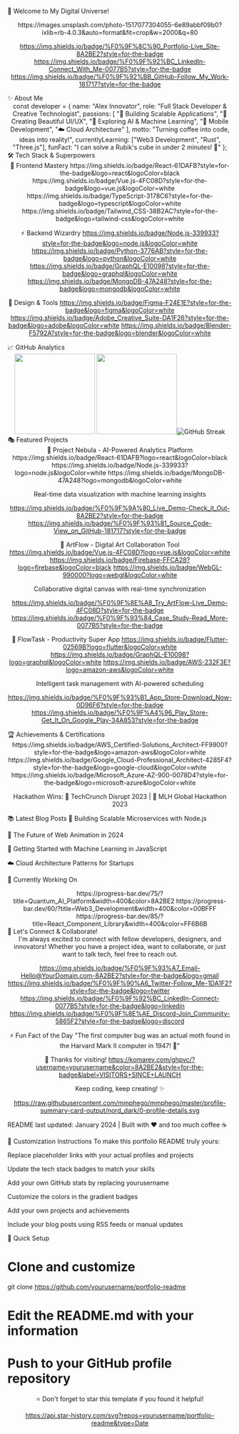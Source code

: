 🚀 Welcome to My Digital Universe!
<div align="center">
https://images.unsplash.com/photo-1517077304055-6e89abbf09b0?ixlib=rb-4.0.3&auto=format&fit=crop&w=2000&q=80

https://img.shields.io/badge/%F0%9F%8C%90_Portfolio-Live_Site-8A2BE2?style=for-the-badge
https://img.shields.io/badge/%F0%9F%92%BC_LinkedIn-Connect_With_Me-0077B5?style=for-the-badge
https://img.shields.io/badge/%F0%9F%92%BB_GitHub-Follow_My_Work-181717?style=for-the-badge

</div>
✨ About Me
<div align="center">
const developer = {
  name: "Alex Innovator",
  role: "Full Stack Developer & Creative Technologist",
  passions: [
    "🚀 Building Scalable Applications",
    "🎨 Creating Beautiful UI/UX",
    "🤖 Exploring AI & Machine Learning",
    "📱 Mobile Development",
    "☁️ Cloud Architecture"
  ],
  motto: "Turning coffee into code, ideas into reality!",
  currentlyLearning: ["Web3 Development", "Rust", "Three.js"],
  funFact: "I can solve a Rubik's cube in under 2 minutes! 🎯"
};
</div>
🛠️ Tech Stack & Superpowers
<div align="center">
🎯 Frontend Mastery
https://img.shields.io/badge/React-61DAFB?style=for-the-badge&logo=react&logoColor=black
https://img.shields.io/badge/Vue.js-4FC08D?style=for-the-badge&logo=vue.js&logoColor=white
https://img.shields.io/badge/TypeScript-3178C6?style=for-the-badge&logo=typescript&logoColor=white
https://img.shields.io/badge/Tailwind_CSS-38B2AC?style=for-the-badge&logo=tailwind-css&logoColor=white

⚡ Backend Wizardry
https://img.shields.io/badge/Node.js-339933?style=for-the-badge&logo=node.js&logoColor=white
https://img.shields.io/badge/Python-3776AB?style=for-the-badge&logo=python&logoColor=white
https://img.shields.io/badge/GraphQL-E10098?style=for-the-badge&logo=graphql&logoColor=white
https://img.shields.io/badge/MongoDB-47A248?style=for-the-badge&logo=mongodb&logoColor=white

🎨 Design & Tools
https://img.shields.io/badge/Figma-F24E1E?style=for-the-badge&logo=figma&logoColor=white
https://img.shields.io/badge/Adobe_Creative_Suite-DA1F26?style=for-the-badge&logo=adobe&logoColor=white
https://img.shields.io/badge/Blender-F5792A?style=for-the-badge&logo=blender&logoColor=white

</div>
📈 GitHub Analytics
<div align="center"><!-- GitHub Stats Cards --><img height="180em" src="https://github-readme-stats.vercel.app/api?username=yourusername&show_icons=true&theme=radical&include_all_commits=true&count_private=true&bg_color=30,8A2BE2,00BFFF&title_color=fff&text_color=fff&icon_color=fff"/> <img height="180em" src="https://github-readme-stats.vercel.app/api/top-langs/?username=yourusername&layout=compact&theme=radical&bg_color=30,00BFFF,8A2BE2&title_color=fff&text_color=fff"/><!-- GitHub Streak --><img src="https://github-readme-streak-stats.herokuapp.com/?user=yourusername&theme=radical&background=linear-gradient(45deg,#8A2BE2,#00BFFF)&dates=fff&ring=fff&fire=FF0000&currStreakLabel=fff" alt="GitHub Streak"/></div>
🎭 Featured Projects
<div align="center">
🌟 Project Nebula - AI-Powered Analytics Platform
https://img.shields.io/badge/React-61DAFB?logo=react&logoColor=black
https://img.shields.io/badge/Node.js-339933?logo=node.js&logoColor=white
https://img.shields.io/badge/MongoDB-47A248?logo=mongodb&logoColor=white

Real-time data visualization with machine learning insights

https://img.shields.io/badge/%F0%9F%9A%80_Live_Demo-Check_it_Out-8A2BE2?style=for-the-badge
https://img.shields.io/badge/%F0%9F%93%81_Source_Code-View_on_GitHub-181717?style=for-the-badge

🎨 ArtFlow - Digital Art Collaboration Tool
https://img.shields.io/badge/Vue.js-4FC08D?logo=vue.js&logoColor=white
https://img.shields.io/badge/Firebase-FFCA28?logo=firebase&logoColor=black
https://img.shields.io/badge/WebGL-990000?logo=webgl&logoColor=white

Collaborative digital canvas with real-time synchronization

https://img.shields.io/badge/%F0%9F%8E%A8_Try_ArtFlow-Live_Demo-4FC08D?style=for-the-badge
https://img.shields.io/badge/%F0%9F%93%84_Case_Study-Read_More-0077B5?style=for-the-badge

📱 FlowTask - Productivity Super App
https://img.shields.io/badge/Flutter-02569B?logo=flutter&logoColor=white
https://img.shields.io/badge/GraphQL-E10098?logo=graphql&logoColor=white
https://img.shields.io/badge/AWS-232F3E?logo=amazon-aws&logoColor=white

Intelligent task management with AI-powered scheduling

https://img.shields.io/badge/%F0%9F%93%B1_App_Store-Download_Now-0D96F6?style=for-the-badge
https://img.shields.io/badge/%F0%9F%A4%96_Play_Store-Get_It_On_Google_Play-34A853?style=for-the-badge

</div>
🏆 Achievements & Certifications
<div align="center">
https://img.shields.io/badge/AWS_Certified-Solutions_Architect-FF9900?style=for-the-badge&logo=amazon-aws&logoColor=white
https://img.shields.io/badge/Google_Cloud-Professional_Architect-4285F4?style=for-the-badge&logo=google-cloud&logoColor=white
https://img.shields.io/badge/Microsoft_Azure-AZ-900-0078D4?style=for-the-badge&logo=microsoft-azure&logoColor=white

Hackathon Wins: 🥇 TechCrunch Disrupt 2023 | 🥈 MLH Global Hackathon 2023

</div>
📚 Latest Blog Posts
<!-- BLOG-POST-LIST:START -->
🚀 Building Scalable Microservices with Node.js

🎨 The Future of Web Animation in 2024

🤖 Getting Started with Machine Learning in JavaScript

☁️ Cloud Architecture Patterns for Startups

<!-- BLOG-POST-LIST:END -->
🎯 Currently Working On
<div align="center">
https://progress-bar.dev/75/?title=Quantum_AI_Platform&width=400&color=8A2BE2
https://progress-bar.dev/60/?title=Web3_Development&width=400&color=00BFFF
https://progress-bar.dev/85/?title=React_Component_Library&width=400&color=FF6B6B

</div>
🌟 Let's Connect & Collaborate!
<div align="center">
I'm always excited to connect with fellow developers, designers, and innovators! Whether you have a project idea, want to collaborate, or just want to talk tech, feel free to reach out.

https://img.shields.io/badge/%F0%9F%93%A7_Email-Hello@YourDomain.com-8A2BE2?style=for-the-badge&logo=gmail
https://img.shields.io/badge/%F0%9F%90%A6_Twitter-Follow_Me-1DA1F2?style=for-the-badge&logo=twitter
https://img.shields.io/badge/%F0%9F%92%BC_LinkedIn-Connect-0077B5?style=for-the-badge&logo=linkedin
https://img.shields.io/badge/%F0%9F%8E%AE_Discord-Join_Community-5865F2?style=for-the-badge&logo=discord

</div>
<div align="center">
⚡ Fun Fact of the Day
"The first computer bug was an actual moth found in the Harvard Mark II computer in 1947! 🦋"

🎉 Thanks for visiting!
https://komarev.com/ghpvc/?username=yourusername&color=8A2BE2&style=for-the-badge&label=VISITORS+SINCE+LAUNCH

Keep coding, keep creating! ✨

https://raw.githubusercontent.com/mmphego/mmphego/master/profile-summary-card-output/nord_dark/0-profile-details.svg

</div>
README last updated: January 2024 | Built with ❤️ and too much coffee ☕

🎨 Customization Instructions
To make this portfolio README truly yours:

Replace placeholder links with your actual profiles and projects

Update the tech stack badges to match your skills

Add your own GitHub stats by replacing yourusername

Customize the colors in the gradient badges

Add your own projects and achievements

Include your blog posts using RSS feeds or manual updates

🚀 Quick Setup
 

# Clone and customize
git clone https://github.com/yourusername/portfolio-readme
# Edit the README.md with your information
# Push to your GitHub profile repository
<div align="center">
⭐ Don't forget to star this template if you found it helpful!

https://api.star-history.com/svg?repos=yourusername/portfolio-readme&type=Date

</div>